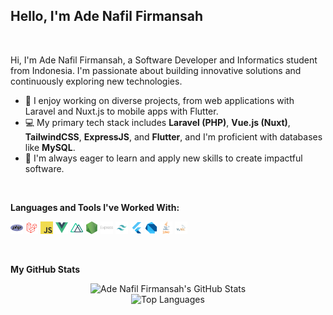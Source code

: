## **Hello, I'm Ade Nafil Firmansah**

<br />

Hi, I'm Ade Nafil Firmansah, a Software Developer and Informatics student from Indonesia. I'm passionate about building innovative solutions and continuously exploring new technologies.

- 🚀 I enjoy working on diverse projects, from web applications with Laravel and Nuxt.js to mobile apps with Flutter.
- 💻 My primary tech stack includes **Laravel (PHP)**, **Vue.js (Nuxt)**, **TailwindCSS**, **ExpressJS**, and **Flutter**, and I'm proficient with databases like **MySQL**.
- 🌱 I'm always eager to learn and apply new skills to create impactful software.

<br/>

**Languages and Tools I've Worked With:**

<code><img height="20" src="https://raw.githubusercontent.com/github/explore/80688e429a7d4ef2fca1e82350fe8e3517d3494d/topics/php/php.png" alt="PHP"></code>
<code><img height="20" src="https://raw.githubusercontent.com/github/explore/80688e429a7d4ef2fca1e82350fe8e3517d3494d/topics/laravel/laravel.png" alt="Laravel"></code>
<code><img height="20" src="https://raw.githubusercontent.com/github/explore/80688e429a7d4ef2fca1e82350fe8e3517d3494d/topics/javascript/javascript.png" alt="JavaScript"></code>
<code><img height="20" src="https://raw.githubusercontent.com/github/explore/80688e429a7d4ef2fca1e82350fe8e3517d3494d/topics/vue/vue.png" alt="Vue.js"></code>
<code><img height="20" src="https://raw.githubusercontent.com/github/explore/80688e429a7d4ef2fca1e82350fe8e3517d3494d/topics/nuxt/nuxt.png" alt="Nuxt.js"></code>
<code><img height="20" src="https://raw.githubusercontent.com/github/explore/80688e429a7d4ef2fca1e82350fe8e3517d3494d/topics/nodejs/nodejs.png" alt="Node.js"></code>
<code><img height="20" src="https://raw.githubusercontent.com/github/explore/80688e429a7d4ef2fca1e82350fe8e3517d3494d/topics/express/express.png" alt="Express.js"></code>
<code><img height="20" src="https://raw.githubusercontent.com/github/explore/80688e429a7d4ef2fca1e82350fe8e3517d3494d/topics/tailwind/tailwind.png" alt="Tailwind CSS"></code>
<code><img height="20" src="https://raw.githubusercontent.com/github/explore/80688e429a7d4ef2fca1e82350fe8e3517d3494d/topics/flutter/flutter.png" alt="Flutter"></code>
<code><img height="20" src="https://raw.githubusercontent.com/github/explore/80688e429a7d4ef2fca1e82350fe8e3517d3494d/topics/dart/dart.png" alt="Dart"></code>
<code><img height="20" src="https://raw.githubusercontent.com/github/explore/80688e429a7d4ef2fca1e82350fe8e3517d3494d/topics/java/java.png" alt="Java"></code>
<code><img height="20" src="https://raw.githubusercontent.com/github/explore/80688e429a7d4ef2fca1e82350fe8e3517d3494d/topics/mysql/mysql.png" alt="MySQL"></code>

<br/>

**My GitHub Stats**

<p align="center">
  <img src="https://github-readme-stats.vercel.app/api?username=adenafil&show_icons=true&include_all_commits=true&title_color=41b883&icon_color=41b883&text_color=273849&bg_color=fffefe&hide_border=true" alt="Ade Nafil Firmansah's GitHub Stats" />
  <br />
  <img src="https://github-readme-stats.vercel.app/api/top-langs/?username=adenafil&layout=compact&title_color=41b883&icon_color=41b883&text_color=273849&bg_color=fffefe&hide_border=true" alt="Top Languages" />
</p>

<!-- You can add other sections here, like:
- 📫 How to reach me: ...
- 😄 Pronouns: ...
- ⚡ Fun fact: ...
-->

